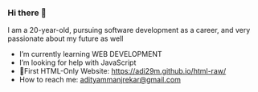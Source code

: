 ### Hi there 👋

I am a 20-year-old, pursuing software development as a career, and very passionate about my future as well

-  I’m currently learning WEB DEVELOPMENT
-  I’m looking for help with JavaScript
-  🔗First HTML-Only Website: https://adi29m.github.io/html-raw/
-  How to reach me: adityammanjrekar@gmail.com

